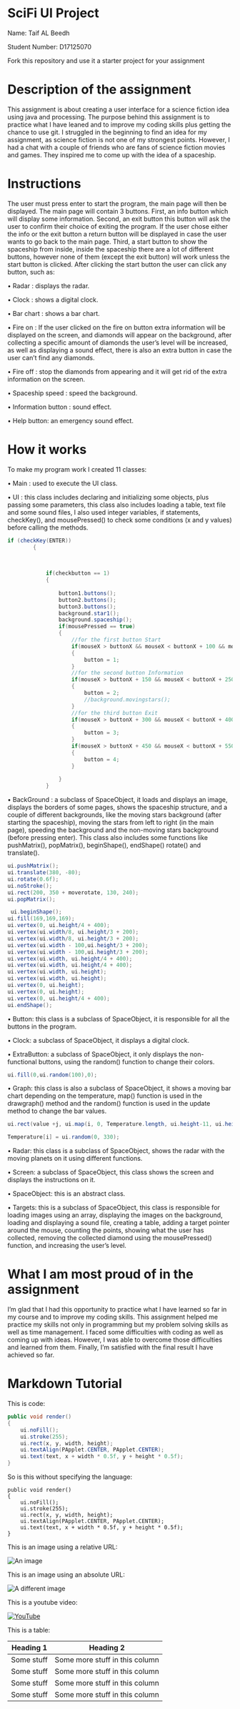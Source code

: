 # SciFi UI Project

Name: Taif AL Beedh

Student Number: D17125070

Fork this repository and use it a starter project for your assignment

# Description of the assignment
This assignment is about creating a user interface for a science fiction idea using java and processing. The purpose behind this assignment is to practice what I have leaned and to improve my coding skills plus getting the chance to use git. I struggled in the beginning to find an idea for my assignment, as science fiction is not one of my strongest points. However, I had a chat with a couple of friends who are fans of science fiction movies and games. They inspired me to come up with the idea of a spaceship. 

# Instructions
The user must press enter to start the program, the main page will then be displayed. The main page will contain 3 buttons. First, an info button which will display some information. Second, an exit button this button will ask the user to confirm their choice of exiting the program. If the user chose either the info or the exit button a return button will be displayed in case the user wants to go back to the main page. Third, a start button to show the spaceship from inside, inside the spaceship there are a lot of different buttons, however none of them (except the exit button) will work unless the start button is clicked. After clicking the start button the user can click any button, such as:

• Radar : displays the radar.

• Clock : shows a digital clock.

• Bar chart : shows a bar chart.

• Fire on : If the user clicked on the fire on button extra information will be displayed on the screen, and diamonds will       appear on the background, after collecting a specific amount of diamonds the user’s level will be increased, as well as       displaying a sound effect, there is also an extra button in case the user can’t find any diamonds.

• Fire off : stop the diamonds from appearing and it will get rid of the extra information on the screen.

• Spaceship speed : speed the background.

• Information button : sound effect.

• Help button: an emergency sound effect.


# How it works
To make my program work I created 11 classes:

• Main : used to execute the UI class.

• UI : this class includes declaring and initializing some objects, plus passing some parameters, this class also includes       loading a table, text file and some sound files, I also used integer variables, if statements, checkKey(), and                 mousePressed() to check some conditions (x and y values) before calling the methods. 

```Java
if (checkKey(ENTER))
        {
            

            
            if(checkbutton == 1)
            {   
                
                button1.buttons();
                button2.buttons();
                button3.buttons();
                background.star1();
                background.spaceship();
                if(mousePressed == true)
                {
                    //for the first button Start
                    if(mouseX > buttonX && mouseX < buttonX + 100 && mouseY > buttonY && mouseY < buttonY + 50)
                    {
                        button = 1;
                    }
                    //for the second button Information
                    if(mouseX > buttonX + 150 && mouseX < buttonX + 250 && mouseY > buttonY && mouseY < buttonY + 50)
                    {
                        button = 2;
                        //background.movingstars(); 
                    }
                    //for the third button Exit
                    if(mouseX > buttonX + 300 && mouseX < buttonX + 400 && mouseY > buttonY && mouseY < buttonY + 50)
                    {
                        button = 3;  
                    }
                    if(mouseX > buttonX + 450 && mouseX < buttonX + 550 && mouseY > buttonY && mouseY < buttonY + 50)
                    {
                        button = 4;
                    }
                
                }
            }
```

• BackGround : a subclass of SpaceObject, it loads and displays an image, displays the borders of some pages, shows the         spaceship structure, and a couple of different backgrounds, like the moving stars background (after starting the spaceship),   moving the stars from left to right (in the main page), speeding the background and the non-moving stars background (before   pressing enter). This class also includes some functions like pushMatrix(), popMatrix(), beginShape(), endShape() rotate()     and translate().

```Java
ui.pushMatrix();
ui.translate(380, -80);
ui.rotate(0.6f);
ui.noStroke();
ui.rect(200, 350 + moverotate, 130, 240);
ui.popMatrix();
```




```Java
 ui.beginShape();
ui.fill(169,169,169);
ui.vertex(0, ui.height/4 + 400);
ui.vertex(ui.width/8, ui.height/3 + 200);
ui.vertex(ui.width/8, ui.height/3 + 200);
ui.vertex(ui.width - 100,ui.height/3 + 200);
ui.vertex(ui.width - 100,ui.height/3 + 200);
ui.vertex(ui.width, ui.height/4 + 400);
ui.vertex(ui.width, ui.height/4 + 400);
ui.vertex(ui.width, ui.height);
ui.vertex(ui.width, ui.height);
ui.vertex(0, ui.height);
ui.vertex(0, ui.height);
ui.vertex(0, ui.height/4 + 400);
ui.endShape();  
```

• Button: this class is a subclass of SpaceObject, it is responsible for all the buttons in the program. 

• Clock: a subclass of SpaceObject, it displays a digital clock. 

• ExtraButton: a subclass of SpaceObject, it only displays the non-functional buttons, using the random() function to     change their colors.

```Java
ui.fill(0,ui.random(100),0);
```

• Graph: this class is also a subclass of SpaceObject, it shows a moving bar chart depending on the temperature, map() function is used in the drawgraph() method and the random() function is used in the update method to change the bar values.

```Java
ui.rect(value +j, ui.map(i, 0, Temperature.length, ui.height-11, ui.height-11), h, -Temperature[i]/4);
```

```Java
Temperature[i] = ui.random(0, 330);
```

• Radar: this class is a subclass of SpaceObject, shows the radar with the moving planets on it using different           functions.

• Screen: a subclass of SpaceObject, this class shows the screen and displays the instructions on it.

• SpaceObject: this is an abstract class.

• Targets: this is a subclass of SpaceObject, this class is responsible for loading images using an array, displaying     the images on the background, loading and displaying a sound file, creating a table, adding a target pointer around the       mouse, counting the points, showing what the user has collected, removing the collected diamond using the mousePressed()       function, and increasing the user’s level. 


# What I am most proud of in the assignment

I’m glad that I had this opportunity to practice what I have learned so far in my course and to improve my coding skills. This assignment helped me practice my skills not only in programming but my problem solving skills as well as time management. I faced some difficulties with coding as well as coming up with ideas. However, I was able to overcome those difficulties and learned from them. Finally, I’m satisfied with the final result I have achieved so far.

# Markdown Tutorial





This is code:

```Java
public void render()
{
	ui.noFill();
	ui.stroke(255);
	ui.rect(x, y, width, height);
	ui.textAlign(PApplet.CENTER, PApplet.CENTER);
	ui.text(text, x + width * 0.5f, y + height * 0.5f);
}
```

So is this without specifying the language:

```
public void render()
{
	ui.noFill();
	ui.stroke(255);
	ui.rect(x, y, width, height);
	ui.textAlign(PApplet.CENTER, PApplet.CENTER);
	ui.text(text, x + width * 0.5f, y + height * 0.5f);
}
```

This is an image using a relative URL:

![An image](images/p8.png)

This is an image using an absolute URL:

![A different image](https://bryanduggandotorg.files.wordpress.com/2019/02/infinite-forms-00045.png?w=595&h=&zoom=2)

This is a youtube video:

[![YouTube](http://img.youtube.com/vi/J2kHSSFA4NU/0.jpg)](https://www.youtube.com/watch?v=J2kHSSFA4NU)

This is a table:

| Heading 1 | Heading 2 |
|-----------|-----------|
|Some stuff | Some more stuff in this column |
|Some stuff | Some more stuff in this column |
|Some stuff | Some more stuff in this column |
|Some stuff | Some more stuff in this column |

